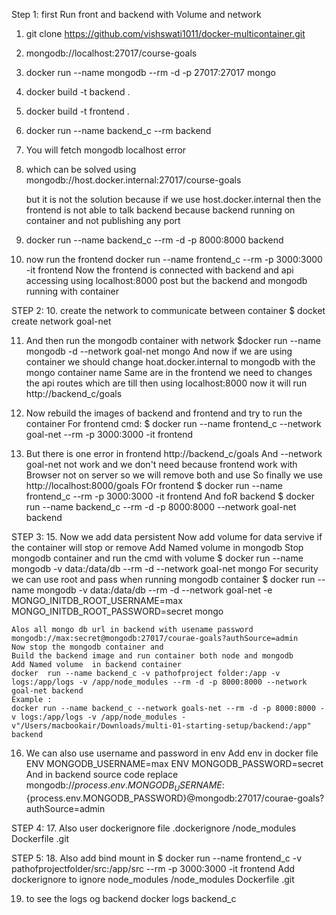 Step 1: first Run front and backend with Volume and network
1. git clone https://github.com/vishswati1011/docker-multicontainer.git
2. mongodb://localhost:27017/course-goals
3. docker run  --name mongodb --rm -d -p 27017:27017 mongo
3. docker build -t backend .   
4. docker build -t frontend .
5. docker run --name backend_c --rm backend
6. You will fetch mongodb localhost error
7. which can be solved using mongodb://host.docker.internal:27017/course-goals

   but it is not the solution because if we use host.docker.internal then the frontend is not able to talk backend because backend running on container and not publishing any port

8. docker run --name backend_c --rm -d -p 8000:8000 backend  

9. now run the frontend 
   docker run --name frontend_c --rm -p 3000:3000 -it frontend 
   Now the frontend is connected with backend and api accessing using localhost:8000 post but the backend and mongodb running with container

STEP 2: 
10. create the network to communicate between container 
    $ docket create network goal-net

11. And then run the mongodb container with network
    $docker run --name mongodb -d --network goal-net mongo 
    And now if we are using container we should change hoat.docker.internal to mongodb with the mongo container name 
    Same are in the frontend we need to changes the api routes which are till then using localhost:8000 now it will run 
    http://backend_c/goals
12. Now rebuild the images of backend and frontend and try to run the container
    For frontend cmd:
    $ docker run --name frontend_c --network goal-net --rm -p 3000:3000 -it frontend 

14. But there is one error in frontend 
    http://backend_c/goals
    And --network goal-net not work and we don't need because frontend work with Browser not on server so we will remove both and use 
    So finally we use 
    http://localhost:8000/goals
    FOr frontend 
    $ docker run --name frontend_c --rm -p 3000:3000 -it frontend 
    And foR backend
    $ docker  run --name backend_c --rm -d -p 8000:8000 --network goal-net backend

STEP 3:
15. Now we add data persistent 
    Now add volume for data servive if the container will stop or remove
    Add Named volume in mongodb
    Stop mongodb container and run the cmd with volume 
    $ docker run --name mongodb  -v data:/data/db --rm -d --network goal-net mongo
    For security we can use root and pass when running mongodb container 
    $ docker run --name mongodb  -v data:/data/db --rm -d --network goal-net -e MONGO_INITDB_ROOT_USERNAME=max MONGO_INITDB_ROOT_PASSWORD=secret mongo

    Alos all mongo db url in backend with usename password
    mongodb://max:secret@mongodb:27017/courae-goals?authSource=admin
    Now stop the mongodb container and 
    Build the backend image and run container both node and mongodb
    Add Named volume  in backend container
    docker  run --name backend_c -v pathofproject folder:/app -v logs:/app/logs -v /app/node_modules --rm -d -p 8000:8000 --network goal-net backend
    Example :
    docker run --name backend_c --network goals-net --rm -d -p 8000:8000 -v logs:/app/logs -v /app/node_modules -v"/Users/macbookair/Downloads/multi-01-starting-setup/backend:/app" backend 


16. We can also use username and password in env 
    Add env in docker file 
    ENV MONGODB_USERNAME=max
    ENV MONGODB_PASSWORD=secret
    And in backend source code replace
    mongodb://${process.env.MONGODB_USERNAME}:${process.env.MONGODB_PASSWORD}@mongodb:27017/courae-goals?authSource=admin

STEP 4:
17. Also user dockerignore file
    .dockerignore
    /node_modules
    Dockerfile
    .git

STEP 5:
18. Also add bind mount in 
    $ docker run --name frontend_c -v pathofprojectfolder/src:/app/src --rm -p 3000:3000 -it frontend
    Add dockerignore to ignore node_modules
    /node_modules
    Dockerfile
    .git   

19. to see the logs og backend 
    docker logs backend_c





